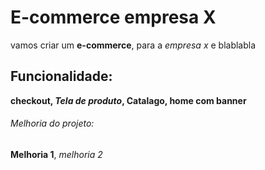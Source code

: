 # E-commerce empresa X

 vamos  criar um **e-commerce**, para a *empresa x* e blablabla

 ## Funcionalidade:
 **checkout, _Tela de produto_, Catalago, home com banner**

 ###### Melhoria do projeto:

 __Melhoria 1__, _melhoria 2_
